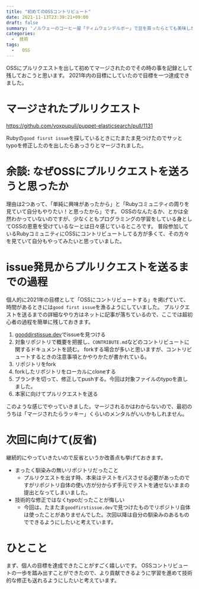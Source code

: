 ```yaml
---
title: "初めてのOSSコントリビュート"
date: 2021-11-13T23:39:21+09:00
draft: false
summary: 'ノルウェーのコーヒー屋「ティムウェンデルボー」で豆を買ったらとても美味しかった'
categories:
  -  技術
tags:
  -   OSS
---
```


OSSにプルリクエストを出して初めてマージされたのでその時の事を記録として残しておこうと思います。
2021年内の目標にしていたので目標を一つ達成できました。

# マージされたプルリクエスト

<https://github.com/voxpupuli/puppet-elasticsearch/pull/1131>

Rubyの`good fisrst issue`を探しているときにたまたま見つけたのでサッとtypoを修正したのを出したらあっさりとマージされました。

# 余談: なぜOSSにプルリクエストを送ろうと思ったか

理由は2つあって、「単純に興味があったから」と「Rubyコミュニティの周りを見ていて自分もやりたい！と思ったから」です。
OSSのなんたるか、とかは全然わかっていないのですが、少なくともプログラミングの学習をしている身としてOSSの恩恵を受けているなーとは日々感じているところです。
普段参加しているRubyコミュニティにOSSにコントリビュートしてる方が多くて、その方々を見ていて自分もやってみたいと思っていました。

# issue発見からプルリクエストを送るまでの過程

個人的に2021年の目標として「OSSにコントリビュートする」を掲げていて、時間があるときには`good first issue`を漁るようにしていました。
プルリクエストを送るまでの詳細なやり方はネットに記事が落ちているので、ここでは超初心者の過程を簡単に残しておきます。

1.  [gooddirstissue.dev](https://goodfirstissue.dev/)でissueを見つける
2.  対象リポジトリで概要を把握し、`CONTRIBUTE.md`などのコントリビュートに関するドキュメントを読む。
    forkする場合が多いと思いますが、コントリビュートするときの注意事項とかやりかたが書かれている。
3.  リポジトリをfork
4.  forkしたリポジトリをローカルにcloneする
5.  ブランチを切って、修正してpushする。今回は対象ファイルのtypoを直しました。
6.  本家に向けてプルリクエストを送る

このような感じでやっていきました。マージされるかはわからないので、最初のうちは「マージされたらラッキー」くらいのメンタルがいいかもしれません。

# 次回に向けて(反省)

継続的にやっていきたいので反省というか改善点も挙げておきます。

-   まったく馴染みの無いリポジトリだったこと
    -   プルリクエストを出す時、本来はテストをパスさせる必要があったのですがリポジトリ自体の使い方が分からず手元でテストを通せないままの提出となってしまいました。
-   技術的な修正ではなくtypoだったことが悔しい
    -   今回は、たまたま`goodfirstissue.dev`で見つけたものでリポジトリ自体は使ったことがありませんでした。次回以降は自分の馴染みのあるものでできるようにしたいと考えています。

# ひとこと

まず、個人の目標を達成できたことがすごく嬉しいです。
OSSコントリビュートの一歩を踏み出すことができたので、より貢献できるように学習を進めて技術的な修正も送れるようにしたいと考えています。
